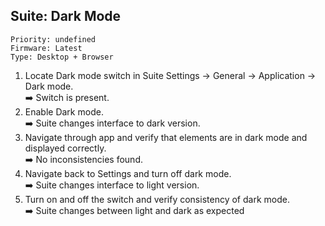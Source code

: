 ## Suite: Dark Mode 

```
Priority: undefined
Firmware: Latest
Type: Desktop + Browser
```

1. Locate Dark mode switch in Suite Settings -> General -> Application -> Dark mode.\
  ➡️ Switch is present.
2. Enable Dark mode.\
  ➡️ Suite changes interface to dark version.
3. Navigate through app and verify that elements are in dark mode and displayed correctly.\
  ➡️ No inconsistencies found.
4. Navigate back to Settings and turn off dark mode.\
  ➡️ Suite changes interface to light version.
5. Turn on and off the switch and verify consistency of dark mode.\
  ➡️ Suite changes between light and dark as expected
